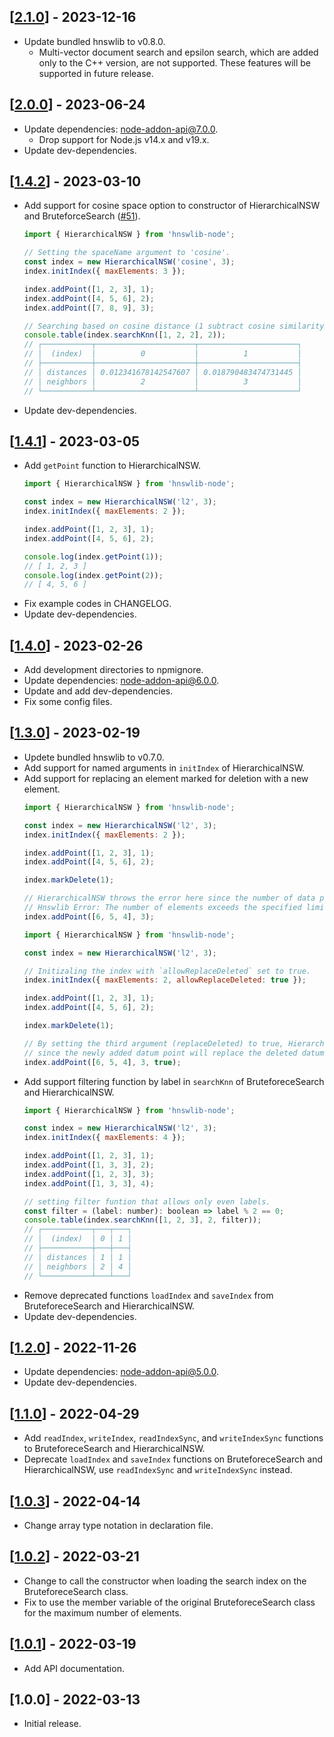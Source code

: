 ## [[2.1.0](https://github.com/yoshoku/hnswlib-node/compare/v2.0.0...v2.1.0)] - 2023-12-16

- Update bundled hnswlib to v0.8.0.
  - Multi-vector document search and epsilon search, which are added only to the C++ version, are not supported. These features will be supported in future release.

## [[2.0.0](https://github.com/yoshoku/hnswlib-node/compare/v1.4.2...v2.0.0)] - 2023-06-24

- Update dependencies: node-addon-api@7.0.0.
  - Drop support for Node.js v14.x and v19.x.
- Update dev-dependencies.

## [[1.4.2](https://github.com/yoshoku/hnswlib-node/compare/v1.4.1...v1.4.2)] - 2023-03-10

- Add support for cosine space option to constructor of HierarchicalNSW and BruteforceSearch ([#51](https://github.com/yoshoku/hnswlib-node/issues/51)).
  ```javascript
  import { HierarchicalNSW } from 'hnswlib-node';

  // Setting the spaceName argument to 'cosine'.
  const index = new HierarchicalNSW('cosine', 3);
  index.initIndex({ maxElements: 3 });

  index.addPoint([1, 2, 3], 1);
  index.addPoint([4, 5, 6], 2);
  index.addPoint([7, 8, 9], 3);

  // Searching based on cosine distance (1 subtract cosine similarity).
  console.table(index.searchKnn([1, 2, 2], 2));
  // ┌───────────┬──────────────────────┬──────────────────────┐
  // │  (index)  │          0           │          1           │
  // ├───────────┼──────────────────────┼──────────────────────┤
  // │ distances │ 0.012341678142547607 │ 0.018790483474731445 │
  // │ neighbors │          2           │          3           │
  // └───────────┴──────────────────────┴──────────────────────┘
  ```
- Update dev-dependencies.

## [[1.4.1](https://github.com/yoshoku/hnswlib-node/compare/v1.4.0...v1.4.1)] - 2023-03-05

- Add `getPoint` function to HierarchicalNSW.
  ```javascript
  import { HierarchicalNSW } from 'hnswlib-node';

  const index = new HierarchicalNSW('l2', 3);
  index.initIndex({ maxElements: 2 });

  index.addPoint([1, 2, 3], 1);
  index.addPoint([4, 5, 6], 2);

  console.log(index.getPoint(1));
  // [ 1, 2, 3 ]
  console.log(index.getPoint(2));
  // [ 4, 5, 6 ]
  ```
- Fix example codes in CHANGELOG.
- Update dev-dependencies.

## [[1.4.0](https://github.com/yoshoku/hnswlib-node/compare/v1.3.0...v1.4.0)] - 2023-02-26

- Add development directories to npmignore.
- Update dependencies: node-addon-api@6.0.0.
- Update and add dev-dependencies.
- Fix some config files.

## [[1.3.0](https://github.com/yoshoku/hnswlib-node/compare/v1.2.0...v1.3.0)] - 2023-02-19

- Updete bundled hnswlib to v0.7.0.
- Add support for named arguments in `initIndex` of HierarchicalNSW.
- Add support for replacing an element marked for deletion with a new element.
  ```javascript
  import { HierarchicalNSW } from 'hnswlib-node';

  const index = new HierarchicalNSW('l2', 3);
  index.initIndex({ maxElements: 2 });

  index.addPoint([1, 2, 3], 1);
  index.addPoint([4, 5, 6], 2);

  index.markDelete(1);

  // HierarchicalNSW throws the error here since the number of data points has reached maxElements:
  // Hnswlib Error: The number of elements exceeds the specified limit
  index.addPoint([6, 5, 4], 3);
  ```
  ```javascript
  import { HierarchicalNSW } from 'hnswlib-node';

  const index = new HierarchicalNSW('l2', 3);

  // Initizaling the index with `allowReplaceDeleted` set to true.
  index.initIndex({ maxElements: 2, allowReplaceDeleted: true });

  index.addPoint([1, 2, 3], 1);
  index.addPoint([4, 5, 6], 2);

  index.markDelete(1);

  // By setting the third argument (replaceDeleted) to true, HierarchicalNSW does not throw the error
  // since the newly added datum point will replace the deleted datum point.
  index.addPoint([6, 5, 4], 3, true);
  ```
- Add support filtering function by label in `searchKnn` of BruteforeceSearch and HierarchicalNSW.
  ```javascript
  import { HierarchicalNSW } from 'hnswlib-node';

  const index = new HierarchicalNSW('l2', 3);
  index.initIndex({ maxElements: 4 });

  index.addPoint([1, 2, 3], 1);
  index.addPoint([1, 3, 3], 2);
  index.addPoint([1, 2, 3], 3);
  index.addPoint([1, 3, 3], 4);

  // setting filter funtion that allows only even labels.
  const filter = (label: number): boolean => label % 2 == 0;
  console.table(index.searchKnn([1, 2, 3], 2, filter));
  // ┌───────────┬───┬───┐
  // │  (index)  │ 0 │ 1 │
  // ├───────────┼───┼───┤
  // │ distances │ 1 │ 1 │
  // │ neighbors │ 2 │ 4 │
  // └───────────┴───┴───┘
  ```
- Remove deprecated functions `loadIndex` and `saveIndex` from BruteforeceSearch and HierarchicalNSW.
- Update dev-dependencies.

## [[1.2.0](https://github.com/yoshoku/hnswlib-node/compare/v1.1.0...v1.2.0)] - 2022-11-26

- Update dependencies: node-addon-api@5.0.0.
- Update dev-dependencies.

## [[1.1.0](https://github.com/yoshoku/hnswlib-node/compare/v1.0.3...v1.1.0)] - 2022-04-29

- Add `readIndex`, `writeIndex`, `readIndexSync`, and `writeIndexSync` functions to BruteforeceSearch and HierarchicalNSW.
- Deprecate `loadIndex` and `saveIndex` functions on BruteforeceSearch and HierarchicalNSW,
use `readIndexSync` and `writeIndexSync` instead.

## [[1.0.3](https://github.com/yoshoku/hnswlib-node/compare/v1.0.2...v1.0.3)] - 2022-04-14

- Change array type notation in declaration file.

## [[1.0.2](https://github.com/yoshoku/hnswlib-node/compare/v1.0.1...v1.0.2)] - 2022-03-21

- Change to call the constructor when loading the search index on the BruteforeceSearch class.
- Fix to use the member variable of the original BruteforeceSearch class for the maximum number of elements.

## [[1.0.1](https://github.com/yoshoku/hnswlib-node/compare/v1.0.0...v1.0.1)] - 2022-03-19

- Add API documentation.

## [1.0.0] - 2022-03-13

- Initial release.
